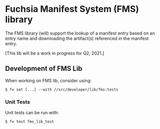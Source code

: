 # Fuchsia Manifest System (FMS) library

The FMS library (will) support the lookup of a manifest entry based on an entry
name and downloading the artifact(s) referenced in the manifest entry.

[This lib will be a work in progress for Q2, 2021.]

## Development of FMS Lib

When working on FMS lib, consider using:

```
$ fx set [...] --with //src/developer/lib/fms:tests
```

### Unit Tests

Unit tests can be run with:

```
$ fx test fms_lib_test
```
